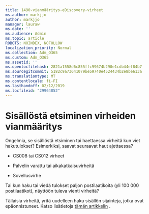 ```yaml
---
title: 1490-vianmääritys-eDiscovery-virheet
ms.author: markjjo
author: markjjo
manager: lauraw
ms.date: ''
ms.audience: Admin
ms.topic: article
ROBOTS: NOINDEX, NOFOLLOW
localization_priority: Normal
ms.collection: Adm_O365
ms.custom: Adm_O365
ms.assetid: ''
ms.openlocfilehash: 2821a1558d6c855ffc99674b290e1cdb44ef84b7
ms.sourcegitcommit: 5182c9a73641079be59740e4524434b2e8be613a
ms.translationtype: MT
ms.contentlocale: fi-FI
ms.lasthandoff: 02/12/2019
ms.locfileid: "29964852"
---
```

# <a name="troubleshoot-content-search-errors"></a>Sisällöstä etsiminen virheiden vianmääritys

Ongelmia, se sisällöstä etsiminen tai haettaessa virheitä kun viet hakutulokset? Esimerkiksi, saavat seuraavat haut ajettaessa?

- CS008 tai CS012 virheet

- Palvelin varattu tai aikakatkaisuvirheitä

- Sovellusvirhe

Tai kun haku tai viedä tulokset paljon postilaatikoita (yli 100 000 postilaatikot), näyttöön tuleva vienti virheitä?

Tällaisia virheitä, yritä uudelleen haku sisällön sijainteja, jotka ovat epäonnistuneet. Katso lisätietoja [tämän artikkelin](https://docs.microsoft.com/office365/securitycompliance/retry-failed-content-search) .

